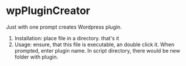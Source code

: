 # wpPluginCreator
Just with one prompt creates Wordpress plugin. 

1. Installation:
   place file in a directory. that's it
2. Usage:
   ensure, that this file is executable, an double click it. When prompted, enter plugin name. In script directory, there would be new folder with plugin.
